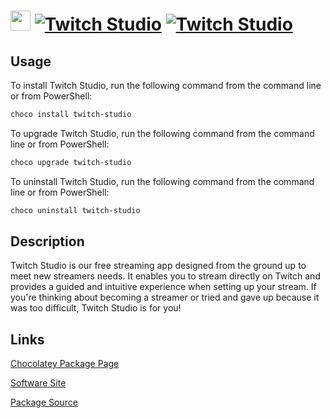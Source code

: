 # <img src="https://rawcdn.githack.com/virtualex-itv/chocolatey-packages/36b5bf2f6453f3d4f3f5110380103c511205259e/icons/twitch-studio.png" width="32" height="32"/> [![Twitch Studio](https://img.shields.io/chocolatey/v/twitch-studio.svg?label=Twitch+Studio)](https://community.chocolatey.org/packages/twitch-studio) [![Twitch Studio](https://img.shields.io/chocolatey/dt/twitch-studio.svg)](https://community.chocolatey.org/packages/twitch-studio)

## Usage

To install Twitch Studio, run the following command from the command line or from PowerShell:

```powershell
choco install twitch-studio
```

To upgrade Twitch Studio, run the following command from the command line or from PowerShell:

```powershell
choco upgrade twitch-studio
```

To uninstall Twitch Studio, run the following command from the command line or from PowerShell:

```powershell
choco uninstall twitch-studio
```

## Description

Twitch Studio is our free streaming app designed from the ground up to meet new streamers needs. It enables you to stream directly on Twitch and provides a guided and intuitive experience when setting up your stream. If you're thinking about becoming a streamer or tried and gave up because it was too difficult, Twitch Studio is for you!

## Links

[Chocolatey Package Page](https://community.chocolatey.org/packages/twitch-studio)

[Software Site](https://www.twitch.tv/broadcast/studio)

[Package Source](https://github.com/virtualex-itv/chocolatey-packages/tree/master/manual/twitch-studio)
